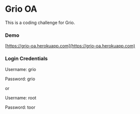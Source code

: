 # Grio OA

This is a coding challenge for Grio.

### Demo
[https://grio-oa.herokuapp.com](https://grio-oa.herokuapp.com)

### Login Credentials

Username: grio

Password: grio

or

Username: root

Password: toor


